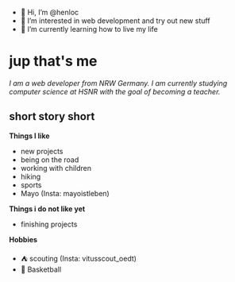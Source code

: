- 👋 Hi, I’m @henloc
- 👀 I’m interested in web development and try out new stuff
- 🌱 I’m currently learning how to live my life


# jup that's me
*I am a web developer from NRW Germany. I am currently studying computer science at HSNR with the goal of becoming a teacher.*

## short story short

**Things I like**
- new projects
- being on the road
- working with children
- hiking
- sports
- Mayo (Insta: mayoistleben)

**Things i do not like yet**
- finishing projects

**Hobbies**
- ⛺ scouting (Insta: vitusscout_oedt)
- 🏀 Basketball
